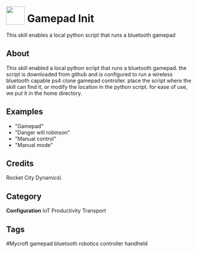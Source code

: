 # <img src="https://raw.githack.com/FortAwesome/Font-Awesome/master/svgs/solid/robot.svg" card_color="#22A7F0" width="50" height="50" style="vertical-align:bottom"/> Gamepad Init
This skill enables a local python script that runs a bluetooth gamepad

## About
This skill enabled a local python script that runs a bluetooth gamepad. the script is downloaded from github and is configured to run a wireless bluetooth capable ps4 clone gamepad controller. place the script where the skill can find it, or modify the location in the python script. for ease of use, we put it in the home directory.

## Examples
* "Gamepad"
* "Danger will robinson"
* "Manual control"
* "Manual mode"

## Credits
Rocket City Dynamics\

## Category
**Configuration**
IoT
Productivity
Transport

## Tags
#Mycroft gamepad bluetooth robotics controller handheld

